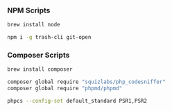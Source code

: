 ### NPM Scripts

```sh
brew install node
```

```sh
npm i -g trash-cli git-open
```

### Composer Scripts

```sh
brew install composer
```

```sh
composer global require "squizlabs/php_codesniffer"
composer global require "phpmd/phpmd"
```

```sh
phpcs --config-set default_standard PSR1,PSR2
```
